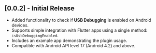 ## [0.0.2] - Initial Release
- Added functionality to check if **USB Debugging** is enabled on Android devices.
- Supports simple integration with Flutter apps using a single method: `isUsbDebuggingEnabled`.
- Includes an example app demonstrating the plugin usage.
- Compatible with Android API level 17 (Android 4.2) and above.